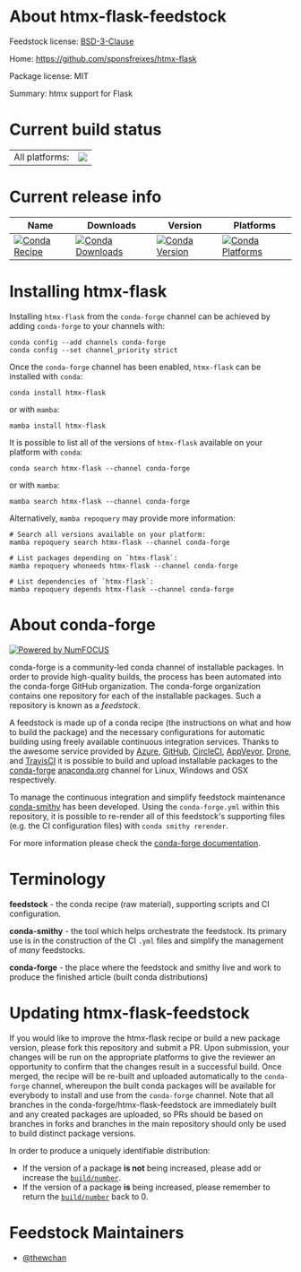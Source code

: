 About htmx-flask-feedstock
==========================

Feedstock license: [BSD-3-Clause](https://github.com/conda-forge/htmx-flask-feedstock/blob/main/LICENSE.txt)

Home: https://github.com/sponsfreixes/htmx-flask

Package license: MIT

Summary: htmx support for Flask

Current build status
====================


<table><tr><td>All platforms:</td>
    <td>
      <a href="https://dev.azure.com/conda-forge/feedstock-builds/_build/latest?definitionId=17922&branchName=main">
        <img src="https://dev.azure.com/conda-forge/feedstock-builds/_apis/build/status/htmx-flask-feedstock?branchName=main">
      </a>
    </td>
  </tr>
</table>

Current release info
====================

| Name | Downloads | Version | Platforms |
| --- | --- | --- | --- |
| [![Conda Recipe](https://img.shields.io/badge/recipe-htmx--flask-green.svg)](https://anaconda.org/conda-forge/htmx-flask) | [![Conda Downloads](https://img.shields.io/conda/dn/conda-forge/htmx-flask.svg)](https://anaconda.org/conda-forge/htmx-flask) | [![Conda Version](https://img.shields.io/conda/vn/conda-forge/htmx-flask.svg)](https://anaconda.org/conda-forge/htmx-flask) | [![Conda Platforms](https://img.shields.io/conda/pn/conda-forge/htmx-flask.svg)](https://anaconda.org/conda-forge/htmx-flask) |

Installing htmx-flask
=====================

Installing `htmx-flask` from the `conda-forge` channel can be achieved by adding `conda-forge` to your channels with:

```
conda config --add channels conda-forge
conda config --set channel_priority strict
```

Once the `conda-forge` channel has been enabled, `htmx-flask` can be installed with `conda`:

```
conda install htmx-flask
```

or with `mamba`:

```
mamba install htmx-flask
```

It is possible to list all of the versions of `htmx-flask` available on your platform with `conda`:

```
conda search htmx-flask --channel conda-forge
```

or with `mamba`:

```
mamba search htmx-flask --channel conda-forge
```

Alternatively, `mamba repoquery` may provide more information:

```
# Search all versions available on your platform:
mamba repoquery search htmx-flask --channel conda-forge

# List packages depending on `htmx-flask`:
mamba repoquery whoneeds htmx-flask --channel conda-forge

# List dependencies of `htmx-flask`:
mamba repoquery depends htmx-flask --channel conda-forge
```


About conda-forge
=================

[![Powered by
NumFOCUS](https://img.shields.io/badge/powered%20by-NumFOCUS-orange.svg?style=flat&colorA=E1523D&colorB=007D8A)](https://numfocus.org)

conda-forge is a community-led conda channel of installable packages.
In order to provide high-quality builds, the process has been automated into the
conda-forge GitHub organization. The conda-forge organization contains one repository
for each of the installable packages. Such a repository is known as a *feedstock*.

A feedstock is made up of a conda recipe (the instructions on what and how to build
the package) and the necessary configurations for automatic building using freely
available continuous integration services. Thanks to the awesome service provided by
[Azure](https://azure.microsoft.com/en-us/services/devops/), [GitHub](https://github.com/),
[CircleCI](https://circleci.com/), [AppVeyor](https://www.appveyor.com/),
[Drone](https://cloud.drone.io/welcome), and [TravisCI](https://travis-ci.com/)
it is possible to build and upload installable packages to the
[conda-forge](https://anaconda.org/conda-forge) [anaconda.org](https://anaconda.org/)
channel for Linux, Windows and OSX respectively.

To manage the continuous integration and simplify feedstock maintenance
[conda-smithy](https://github.com/conda-forge/conda-smithy) has been developed.
Using the ``conda-forge.yml`` within this repository, it is possible to re-render all of
this feedstock's supporting files (e.g. the CI configuration files) with ``conda smithy rerender``.

For more information please check the [conda-forge documentation](https://conda-forge.org/docs/).

Terminology
===========

**feedstock** - the conda recipe (raw material), supporting scripts and CI configuration.

**conda-smithy** - the tool which helps orchestrate the feedstock.
                   Its primary use is in the construction of the CI ``.yml`` files
                   and simplify the management of *many* feedstocks.

**conda-forge** - the place where the feedstock and smithy live and work to
                  produce the finished article (built conda distributions)


Updating htmx-flask-feedstock
=============================

If you would like to improve the htmx-flask recipe or build a new
package version, please fork this repository and submit a PR. Upon submission,
your changes will be run on the appropriate platforms to give the reviewer an
opportunity to confirm that the changes result in a successful build. Once
merged, the recipe will be re-built and uploaded automatically to the
`conda-forge` channel, whereupon the built conda packages will be available for
everybody to install and use from the `conda-forge` channel.
Note that all branches in the conda-forge/htmx-flask-feedstock are
immediately built and any created packages are uploaded, so PRs should be based
on branches in forks and branches in the main repository should only be used to
build distinct package versions.

In order to produce a uniquely identifiable distribution:
 * If the version of a package **is not** being increased, please add or increase
   the [``build/number``](https://docs.conda.io/projects/conda-build/en/latest/resources/define-metadata.html#build-number-and-string).
 * If the version of a package **is** being increased, please remember to return
   the [``build/number``](https://docs.conda.io/projects/conda-build/en/latest/resources/define-metadata.html#build-number-and-string)
   back to 0.

Feedstock Maintainers
=====================

* [@thewchan](https://github.com/thewchan/)

